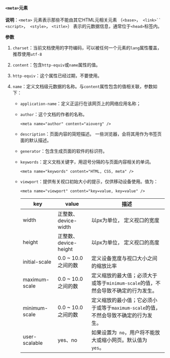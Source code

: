 ####  `<meta>`元素

**说明**：`<meta>` 元素表示那些不能由其它HTML元相关元素 （`<base>`，` <link>`` <script>`，` <style>`， `<title>`） 表示的元数据信息，通常位于`<head>`标签内。

**参数**

1. `charset`：当前文档使用的字符编码，可以被任何一个元素的`lang`属性覆盖，推荐使用`utf-8`

2. `content`：包含`http-equiv`或`name`属性的值。

3. `http-equiv`：这个属性已经过期，不要使用。

4. `name`：定义文档级元数据的名称。与`content`属性包含的值相关联，参数如下：

   - `application-name`：定义正运行在该网页上的网络应用名称；

   - `author`：这个文档的作者的名称。

     `<meta name="author" content="aioverg" />`

   - `description`：页面内容的简短描述。 一些浏览器，会将其用作为书签页面的默认描述。

   - `generator`：包含生成页面的软件的标识符。

   - `keywords`：定义文档关键字，用逗号分隔的与页面内容相关的单词。

     `<meta name="keywords" content="HTML, CSS, meta" />`

   - `viewport`：提供有关视口初始大小的提示，仅供移动设备使用。值为：
   
     `<meta name="viewport" content="key=value, key=value" />`
   
     | key           | value                 | 描述                                                         |
     | ------------- | --------------------- | ------------------------------------------------------------ |
     | width         | 正整数、device-width  | 以px为单位， 定义视口的宽度                                  |
     | height        | 正整数、device-height | 以px为单位， 定义视口的高度                                  |
     | initial-scale | 0.0 ~ 10.0之间的数    | 定义设备宽度与视口大小之间的缩放比率                         |
     | maximum-scale | 0.0 ~ 10.0之间的数    | 定义缩放的最大值；必须大于或等于`minimum-scale`的值，不然会导致不确定的行为发生。 |
     | minimum-scale | 0.0 ~ 10.0之间的数    | 定义缩放的最小值；它必须小于或等于`maximum-scale`的值，不然会导致不确定的行为发生。 |
     | user-scalable | yes、no               | 如果设置为` no`，用户将不能放大或缩小网页。默认值为` yes`。  |
